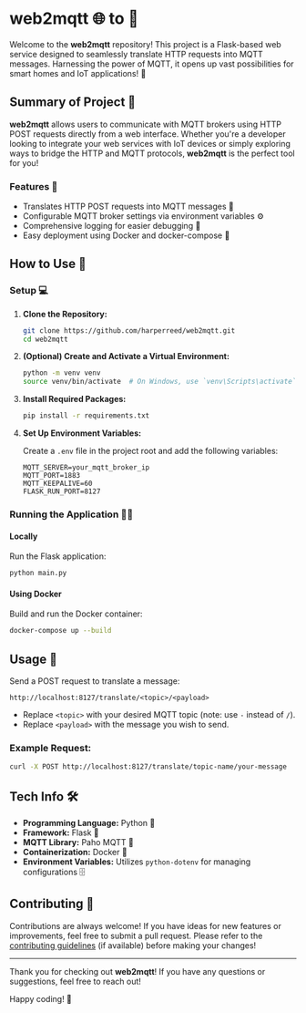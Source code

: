 # web2mqtt 🌐 to 📡

Welcome to the **web2mqtt** repository! This project is a Flask-based web service designed to seamlessly translate HTTP requests into MQTT messages. Harnessing the power of MQTT, it opens up vast possibilities for smart homes and IoT applications! 🚀

## Summary of Project 📝

**web2mqtt** allows users to communicate with MQTT brokers using HTTP POST requests directly from a web interface. Whether you're a developer looking to integrate your web services with IoT devices or simply exploring ways to bridge the HTTP and MQTT protocols, **web2mqtt** is the perfect tool for you! 

### Features 🌟

- Translates HTTP POST requests into MQTT messages 📩
- Configurable MQTT broker settings via environment variables ⚙️
- Comprehensive logging for easier debugging 🐞
- Easy deployment using Docker and docker-compose 🐳

## How to Use 🚀

### Setup 💻

1. **Clone the Repository:**

   ```bash
   git clone https://github.com/harperreed/web2mqtt.git
   cd web2mqtt
   ```

2. **(Optional) Create and Activate a Virtual Environment:**

   ```bash
   python -m venv venv
   source venv/bin/activate  # On Windows, use `venv\Scripts\activate`
   ```

3. **Install Required Packages:**

   ```bash
   pip install -r requirements.txt
   ```

4. **Set Up Environment Variables:**
   
   Create a `.env` file in the project root and add the following variables:

   ```dotenv
   MQTT_SERVER=your_mqtt_broker_ip
   MQTT_PORT=1883
   MQTT_KEEPALIVE=60
   FLASK_RUN_PORT=8127
   ```

### Running the Application 🏃‍♂️

#### Locally

Run the Flask application:

```bash
python main.py
```

#### Using Docker

Build and run the Docker container:

```bash
docker-compose up --build
```

## Usage 💬

Send a POST request to translate a message:

```http
http://localhost:8127/translate/<topic>/<payload>
```

- Replace `<topic>` with your desired MQTT topic (note: use `-` instead of `/`).
- Replace `<payload>` with the message you wish to send.

### Example Request: 

```bash
curl -X POST http://localhost:8127/translate/topic-name/your-message
```

## Tech Info 🛠️

- **Programming Language:** Python 🐍
- **Framework:** Flask 🥳
- **MQTT Library:** Paho MQTT 📡
- **Containerization:** Docker 🐋
- **Environment Variables:** Utilizes `python-dotenv` for managing configurations 🗄️

## Contributing 🤝

Contributions are always welcome! If you have ideas for new features or improvements, feel free to submit a pull request. Please refer to the [contributing guidelines](#) (if available) before making your changes!

---

Thank you for checking out **web2mqtt**! If you have any questions or suggestions, feel free to reach out! 

Happy coding! 🎉
